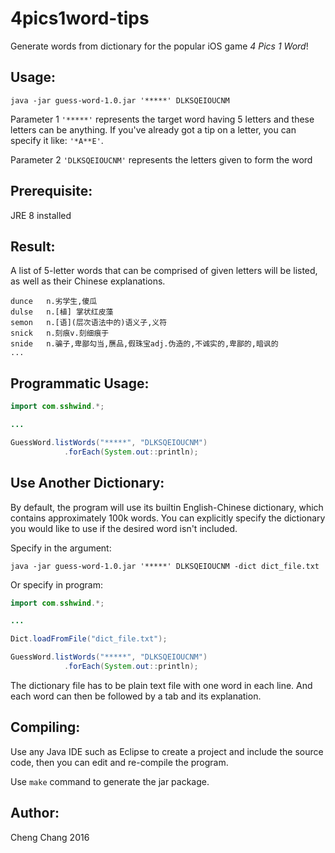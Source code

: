 # 4pics1word-tips

Generate words from dictionary for the popular iOS game *4 Pics 1 Word*!

## Usage:

`java -jar guess-word-1.0.jar '*****' DLKSQEIOUCNM`

Parameter 1 `'*****'` represents the target word having 5 letters and these letters can be anything. If you've already got a tip on a letter, you can specify it like: `'*A**E'`.

Parameter 2 `'DLKSQEIOUCNM'` represents the letters given to form the word

## Prerequisite:

JRE 8 installed

## Result:

A list of 5-letter words that can be comprised of given letters will be listed, as well as their Chinese explanations. 

```
dunce	n.劣学生,傻瓜
dulse	n.[植] 掌状红皮藻
semon	n.[语](层次语法中的)语义子,义符
snick	n.刻痕v.刻细痕于
snide	n.骗子,卑鄙勾当,赝品,假珠宝adj.伪造的,不诚实的,卑鄙的,暗讽的
...
```

## Programmatic Usage:

```java
import com.sshwind.*;

...

GuessWord.listWords("*****", "DLKSQEIOUCNM")
			.forEach(System.out::println);
```

## Use Another Dictionary:

By default, the program will use its builtin English-Chinese dictionary, which contains approximately 100k words. You can explicitly specify the dictionary you would like to use if the desired word isn't included.

Specify in the argument:

`java -jar guess-word-1.0.jar '*****' DLKSQEIOUCNM -dict dict_file.txt`

Or specify in program:

```java
import com.sshwind.*;

...

Dict.loadFromFile("dict_file.txt");

GuessWord.listWords("*****", "DLKSQEIOUCNM")
			.forEach(System.out::println);
```

The dictionary file has to be plain text file with one word in each line. And each word can then be followed by a tab and its explanation.

## Compiling:

Use any Java IDE such as Eclipse to create a project and include the source code, then you can edit and re-compile the program.

Use `make` command to generate the jar package.

## Author:
Cheng Chang 2016

